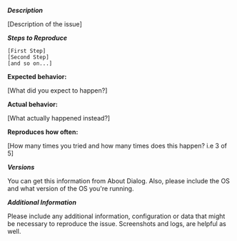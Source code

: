 ***Description***

[Description of the issue]

***Steps to Reproduce***

    [First Step]
    [Second Step]
    [and so on...]

**Expected behavior:**

[What did you expect to happen?]

**Actual behavior:**

[What actually happened instead?]

**Reproduces how often:**

[How many times you tried and how many times does this happen? i.e 3 of 5]

***Versions***

You can get this information from About Dialog. Also, please include the OS and what version of the OS you're running.

***Additional Information***

Please include any additional information, configuration or data that might be necessary to reproduce the issue. Screenshots and logs, are helpful as well.
